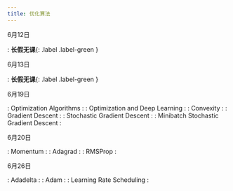 ```yaml
---
title: 优化算法
---
```


6月12日

: **长假无课**{: .label .label-green }

6月13日

: **长假无课**{: .label .label-green }

6月19日

: Optimization Algorithms
  : [<span class="iconfont icon-xiaoshuo-copy"></span>](https://zh-v2.d2l.ai/chapter_optimization/index.html)
: Optimization and Deep Learning
  : [<span class="iconfont icon-xiaoshuo-copy"></span>](https://zh-v2.d2l.ai/chapter_optimization/optimization-intro.html)
: Convexity
  : [<span class="iconfont icon-xiaoshuo-copy"></span>](https://zh-v2.d2l.ai/chapter_optimization/convexity.html)
: Gradient Descent
  : [<span class="iconfont icon-xiaoshuo-copy"></span>](https://zh-v2.d2l.ai/chapter_optimization/gd.html)
: Stochastic Gradient Descent
  : [<span class="iconfont icon-xiaoshuo-copy"></span>](https://zh-v2.d2l.ai/chapter_optimization/sgd.html)
: Minibatch Stochastic Gradient Descent
  : [<span class="iconfont icon-xiaoshuo-copy"></span>](https://zh-v2.d2l.ai/chapter_optimization/minibatch-sgd.html)

6月20日

: Momentum
  : [<span class="iconfont icon-xiaoshuo-copy"></span>](https://zh-v2.d2l.ai/chapter_optimization/momentum.html)
: Adagrad
  : [<span class="iconfont icon-xiaoshuo-copy"></span>](https://zh-v2.d2l.ai/chapter_optimization/adagrad.html)
: RMSProp
  : [<span class="iconfont icon-xiaoshuo-copy"></span>](https://zh-v2.d2l.ai/chapter_optimization/rmsprop.html)

6月26日

: Adadelta
  : [<span class="iconfont icon-xiaoshuo-copy"></span>](https://zh-v2.d2l.ai/chapter_optimization/adadelta.html)
: Adam
  : [<span class="iconfont icon-xiaoshuo-copy"></span>](https://zh-v2.d2l.ai/chapter_optimization/adam.html)
: Learning Rate Scheduling
  : [<span class="iconfont icon-xiaoshuo-copy"></span>](https://zh-v2.d2l.ai/chapter_optimization/lr-scheduler.html)
